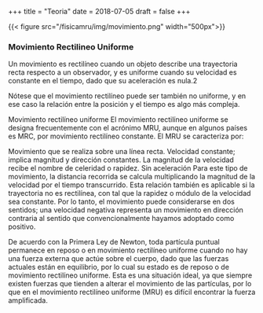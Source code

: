 +++
title = "Teoria"
date = 2018-07-05
draft = false
+++

{{< figure src="/fisicamru/img/movimiento.png" width="500px">}}

<h3>Movimiento Rectilineo Uniforme</h3>

Un movimiento es rectilíneo cuando un objeto describe una trayectoria recta respecto 
a un observador, y es uniforme cuando su velocidad es constante en el tiempo,
dado que su aceleración es nula.2​

Nótese que el movimiento rectilíneo puede ser también no uniforme, y en ese caso 
la relación entre la posición y el tiempo es algo más compleja.

Movimiento rectilíneo uniforme
El movimiento rectilíneo uniforme se designa frecuentemente con el acrónimo MRU, aunque en algunos países es MRC, por movimiento rectilíneo constante. El MRU se caracteriza por:

Movimiento que se realiza sobre una línea recta.
Velocidad constante; implica magnitud y dirección constantes.
La magnitud de la velocidad recibe el nombre de celeridad o rapidez.
Sin aceleración
Para este tipo de movimiento, la distancia recorrida se calcula multiplicando la 
magnitud de la velocidad por el tiempo transcurrido. Esta relación también es 
aplicable si la trayectoria no es rectilínea, con tal que la rapidez o módulo de
la velocidad sea constante. Por lo tanto, el movimiento puede considerarse en dos 
sentidos; una velocidad negativa representa un movimiento en dirección contraria 
al sentido que convencionalmente hayamos adoptado como positivo.

De acuerdo con la Primera Ley de Newton, toda partícula puntual permanece en
reposo o en movimiento rectilíneo uniforme cuando no hay una fuerza externa que
actúe sobre el cuerpo, dado que las fuerzas actuales están en equilibrio, por lo 
cual su estado es de reposo o de movimiento rectilíneo uniforme. Esta es una
situación ideal, ya que siempre existen fuerzas que tienden a alterar el movimiento
de las partículas, por lo que en el movimiento rectilíneo uniforme (MRU) es difícil 
encontrar la fuerza amplificada.